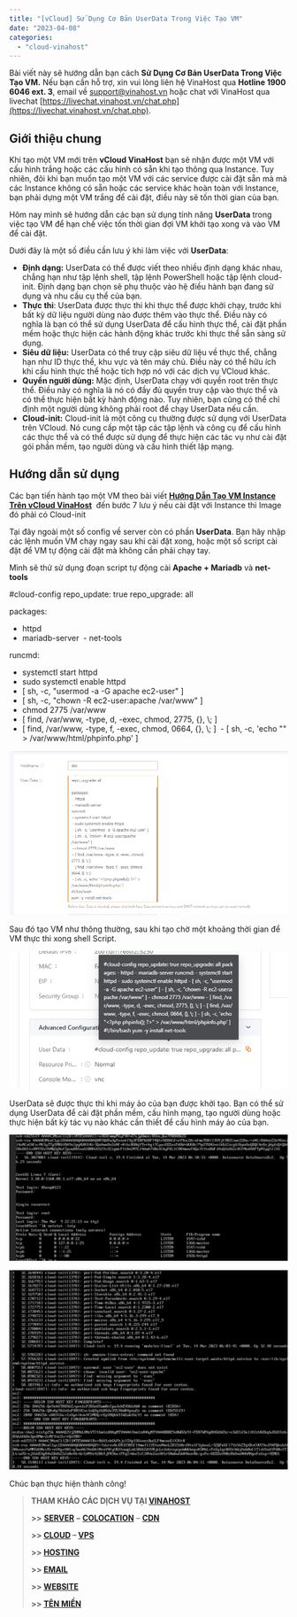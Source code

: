 ```yaml
---
title: "[vCloud] Sử Dụng Cơ Bản UserData Trong Việc Tạo VM"
date: "2023-04-08"
categories: 
  - "cloud-vinahost"
---
```


Bài viết này sẽ hướng dẫn bạn cách **Sử Dụng Cơ Bản UserData Trong Việc Tạo VM.** Nếu bạn cần hỗ trợ, xin vui lòng liên hệ VinaHost qua **Hotline 1900 6046 ext. 3**, email về [support@vinahost.vn](mailto:support@vinahost.vn) hoặc chat với VinaHost qua livechat [https://livechat.vinahost.vn/chat.php](https://livechat.vinahost.vn/chat.php).

## Giới thiệu chung

Khi tạo một VM mới trên **vCloud VinaHost** bạn sẽ nhận được một VM với cấu hình trắng hoặc các cấu hình có sẵn khi tạo thông qua Instance. Tuy nhiên, đôi khi bạn muốn tạo một VM với các service được cài đặt sẵn mà mà các Instance không có sẵn hoặc các service khác hoàn toàn với Instance, bạn phải dựng một VM trắng để cài đặt, điều này sẽ tốn thời gian của bạn.

Hôm nay mình sẽ hướng dẫn các bạn sử dụng tính năng **UserData** trong việc tạo VM để hạn chế việc tốn thời gian đợi VM khởi tạo xong và vào VM để cài đặt.

Dưới đây là một số điều cần lưu ý khi làm việc với **UserData**:

- **Định dạng:** UserData có thể được viết theo nhiều định dạng khác nhau, chẳng hạn như tập lệnh shell, tập lệnh PowerShell hoặc tập lệnh cloud-init. Định dạng bạn chọn sẽ phụ thuộc vào hệ điều hành bạn đang sử dụng và nhu cầu cụ thể của bạn.
- **Thực thi**: UserData được thực thi khi thực thể được khởi chạy, trước khi bất kỳ dữ liệu người dùng nào được thêm vào thực thể. Điều này có nghĩa là bạn có thể sử dụng UserData để cấu hình thực thể, cài đặt phần mềm hoặc thực hiện các hành động khác trước khi thực thể sẵn sàng sử dụng.
- **Siêu dữ liệu:** UserData có thể truy cập siêu dữ liệu về thực thể, chẳng hạn như ID thực thể, khu vực và tên máy chủ. Điều này có thể hữu ích khi cấu hình thực thể hoặc tích hợp nó với các dịch vụ VCloud khác.
- **Quyền người dùng:** Mặc định, UserData chạy với quyền root trên thực thể. Điều này có nghĩa là nó có đầy đủ quyền truy cập vào thực thể và có thể thực hiện bất kỳ hành động nào. Tuy nhiên, bạn cũng có thể chỉ định một người dùng không phải root để chạy UserData nếu cần.
- **Cloud-init:** Cloud-init là một công cụ thường được sử dụng với UserData trên VCloud. Nó cung cấp một tập các tập lệnh và công cụ để cấu hình các thực thể và có thể được sử dụng để thực hiện các tác vụ như cài đặt gói phần mềm, tạo người dùng và cấu hình thiết lập mạng.

## Hướng dẫn sử dụng

Các bạn tiến hành tạo một VM theo bài viết [**Hướng Dẫn Tạo VM Instance Trên vCloud VinaHost**](https://kb.vinahost.vn/tao-vm-instance-tren-vcloud-vinahost/)  đến bước 7 lưu ý nếu cài đặt với Instance thì Image đó phải có Cloud-init

Tại đây ngoài một số config về server còn có phần **UserData**. Bạn hãy nhập các lệnh muốn VM chạy ngay sau khi cài đặt xong, hoặc một số script cài đặt để VM tự động cài đặt mà không cần phải chạy tay.

Mình sẽ thử sử dụng đoạn script tự động cài **Apache + Mariadb** và **net-tools**

#cloud-config
repo\_update: true
repo\_upgrade: all

packages:

 - httpd
 - mariadb-server
 - net-tools

runcmd:

 - systemctl start httpd
 - sudo systemctl enable httpd
 - \[ sh, -c, "usermod -a -G apache ec2-user" \]
 - \[ sh, -c, "chown -R ec2-user:apache /var/www" \]
 - chmod 2775 /var/www
 - \[ find, /var/www, -type, d, -exec, chmod, 2775, {}, \\; \]
 - \[ find, /var/www, -type, f, -exec, chmod, 0664, {}, \\; \]
 - \[ sh, -c, 'echo "<?php phpinfo(); ?>" > /var/www/html/phpinfo.php' \]

![UserData](images/su-dung-co-ban-userdata-trong-viec-tao-vm-1.png)

Sau đó tạo VM như thông thường, sau khi tạo chờ một khoảng thời gian để VM thực thi xong shell Script.

![](images/su-dung-co-ban-userdata-trong-viec-tao-vm-4.png)

UserData sẽ được thực thi khi máy ảo của bạn được khởi tạo. Bạn có thể sử dụng UserData để cài đặt phần mềm, cấu hình mạng, tạo người dùng hoặc thực hiện bất kỳ tác vụ nào khác cần thiết để cấu hình máy ảo của bạn.

![](images/su-dung-co-ban-userdata-trong-viec-tao-vm-2.png)

![](images/su-dung-co-ban-userdata-trong-viec-tao-vm-3.png)

Chúc bạn thực hiện thành công!

> **THAM KHẢO CÁC DỊCH VỤ TẠI [VINAHOST](https://vinahost.vn/)**
> 
> **\>>** [**SERVER**](https://vinahost.vn/thue-may-chu-rieng/) **–** [**COLOCATION**](https://vinahost.vn/colocation.html) – [**CDN**](https://vinahost.vn/dich-vu-cdn-chuyen-nghiep)
> 
> **\>> [CLOUD](https://vinahost.vn/cloud-server-gia-re/) – [VPS](https://vinahost.vn/vps-ssd-chuyen-nghiep/)**
> 
> **\>> [HOSTING](https://vinahost.vn/wordpress-hosting)**
> 
> **\>> [EMAIL](https://vinahost.vn/email-hosting)**
> 
> **\>> [WEBSITE](http://vinawebsite.vn/)**
> 
> **\>> [TÊN MIỀN](https://vinahost.vn/ten-mien-gia-re/)**
